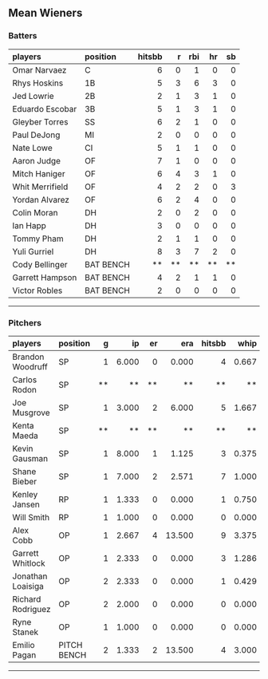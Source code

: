 ## Mean Wieners

### Batters

 
|players         |position  | hitsbb|  r| rbi| hr| sb| 
|:---------------|:---------|------:|--:|---:|--:|--:| 
|Omar Narvaez    |C         |      6|  0|   1|  0|  0| 
|Rhys Hoskins    |1B        |      5|  3|   6|  3|  0| 
|Jed Lowrie      |2B        |      2|  1|   3|  1|  0| 
|Eduardo Escobar |3B        |      5|  1|   3|  1|  0| 
|Gleyber Torres  |SS        |      6|  2|   1|  0|  0| 
|Paul DeJong     |MI        |      2|  0|   0|  0|  0| 
|Nate Lowe       |CI        |      5|  1|   1|  0|  0| 
|Aaron Judge     |OF        |      7|  1|   0|  0|  0| 
|Mitch Haniger   |OF        |      6|  4|   3|  1|  0| 
|Whit Merrifield |OF        |      4|  2|   2|  0|  3| 
|Yordan Alvarez  |OF        |      6|  2|   4|  0|  0| 
|Colin Moran     |DH        |      2|  0|   2|  0|  0| 
|Ian Happ        |DH        |      3|  0|   0|  0|  0| 
|Tommy Pham      |DH        |      2|  1|   1|  0|  0| 
|Yuli Gurriel    |DH        |      8|  3|   7|  2|  0| 
|Cody Bellinger  |BAT BENCH |     **| **|  **| **| **| 
|Garrett Hampson |BAT BENCH |      4|  2|   1|  1|  0| 
|Victor Robles   |BAT BENCH |      2|  0|   0|  0|  0| 

* * *

### Pitchers

 
|players           |position    |  g|    ip| er|    era| hitsbb|  whip| so|  w| sv| 
|:-----------------|:-----------|--:|-----:|--:|------:|------:|-----:|--:|--:|--:| 
|Brandon Woodruff  |SP          |  1| 6.000|  0|  0.000|      4| 0.667|  8|  1|  0| 
|Carlos Rodon      |SP          | **|    **| **|     **|     **|    **| **| **| **| 
|Joe Musgrove      |SP          |  1| 3.000|  2|  6.000|      5| 1.667|  4|  0|  0| 
|Kenta Maeda       |SP          | **|    **| **|     **|     **|    **| **| **| **| 
|Kevin Gausman     |SP          |  1| 8.000|  1|  1.125|      3| 0.375| 11|  0|  0| 
|Shane Bieber      |SP          |  1| 7.000|  2|  2.571|      7| 1.000|  9|  0|  0| 
|Kenley Jansen     |RP          |  1| 1.333|  0|  0.000|      1| 0.750|  2|  0|  1| 
|Will Smith        |RP          |  1| 1.000|  0|  0.000|      0| 0.000|  1|  0|  1| 
|Alex Cobb         |OP          |  1| 2.667|  4| 13.500|      9| 3.375|  4|  0|  0| 
|Garrett Whitlock  |OP          |  1| 2.333|  0|  0.000|      3| 1.286|  3|  0|  0| 
|Jonathan Loaisiga |OP          |  2| 2.333|  0|  0.000|      1| 0.429|  1|  0|  1| 
|Richard Rodriguez |OP          |  2| 2.000|  0|  0.000|      0| 0.000|  2|  0|  1| 
|Ryne Stanek       |OP          |  1| 1.000|  0|  0.000|      0| 0.000|  2|  0|  0| 
|Emilio Pagan      |PITCH BENCH |  2| 1.333|  2| 13.500|      4| 3.000|  1|  0|  0| 


* * *



